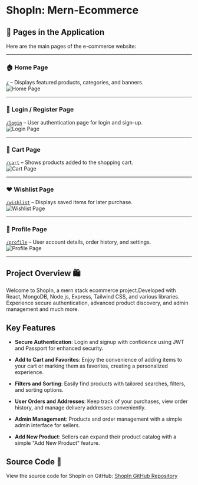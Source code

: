 # ShopIn: Mern-Ecommerce


## 🔗 Pages in the Application

Here are the main pages of the e-commerce website:

---

### 🏠 **Home Page**
[`/`](#) – Displays featured products, categories, and banners.  
![Home Page](https://github.com/user-attachments/assets/213b5871-2a1d-4424-8963-31e36ec377b3)

---

### 🔐 **Login / Register Page**
[`/login`](#) – User authentication page for login and sign-up.  
![Login Page](https://github.com/user-attachments/assets/460e5f84-f680-44c5-8df8-a6708c3a79f8)

---

### 🛒 **Cart Page**
[`/cart`](#) – Shows products added to the shopping cart.  
![Cart Page](https://github.com/user-attachments/assets/4288a67d-e99e-494e-9e8a-f4cbe2071401)

---

### ❤️ **Wishlist Page**
[`/wishlist`](#) – Displays saved items for later purchase.  
![Wishlist Page](https://github.com/user-attachments/assets/c7517324-7cc8-4b26-b604-b7db6d344346)

---

### 👤 **Profile Page**
[`/profile`](#) – User account details, order history, and settings.  
![Profile Page](https://github.com/user-attachments/assets/a743d911-8e05-473a-82cb-06cbf21fac1f)

---

## Project Overview 🛍️

Welcome to ShopIn, a mern stack ecommerce project.Developed with React, MongoDB, Node.js, Express, Tailwind CSS, and various libraries. Experience secure authentication, advanced product discovery, and  admin management and much more.

## Key Features

- **Secure Authentication**: Login and signup with confidence using JWT and Passport for enhanced security.
- **Add to Cart and Favorites**: Enjoy the convenience of adding items to your cart or marking them as favorites, creating a personalized experience.
- **Filters and Sorting**: Easily find products with tailored searches, filters, and sorting options.
- **User Orders and Addresses**: Keep track of your purchases, view order history, and manage delivery addresses conveniently.
- **Admin Management**: Products and order management with a simple admin interface for sellers.

- **Add New Product**: Sellers can  expand their product catalog with a simple "Add New Product" feature.



## Source Code 📁

View the source code for ShopIn on GitHub: [ShopIn GitHub Repository](https://github.com/RushikeshJadhav2004/Mainflow_task_6.git)
